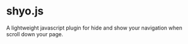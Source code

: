 # shyo.js
A lightweight javascript plugin for hide and show your navigation when scroll down your page.
